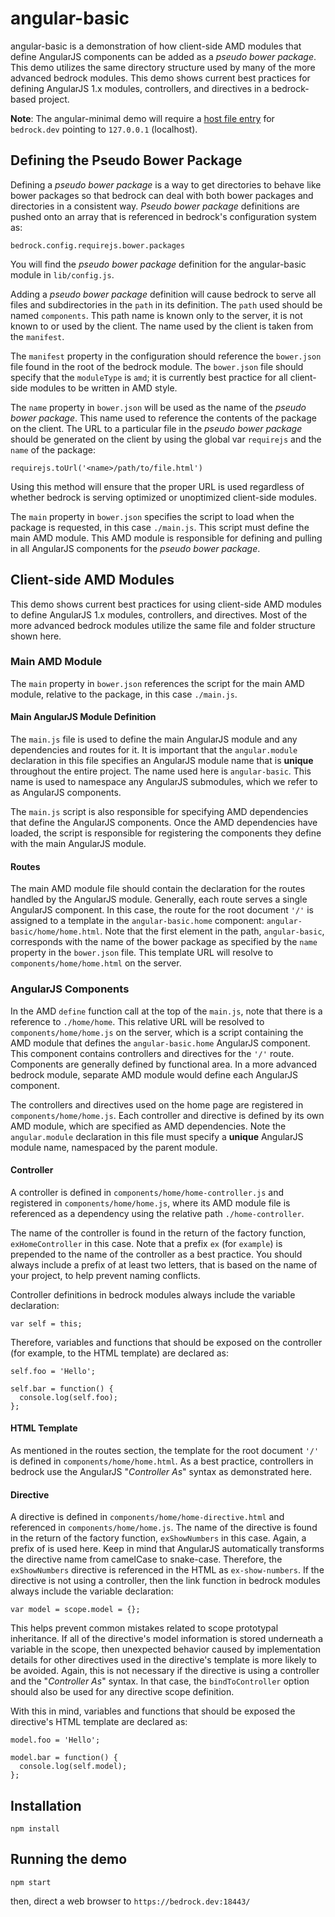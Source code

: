 # angular-basic

angular-basic is a demonstration of how client-side AMD modules that define
AngularJS components can be added as a _pseudo bower package_. This demo
utilizes the same directory structure used by many of the more advanced bedrock
modules. This demo shows current best practices for defining AngularJS 1.x
modules, controllers, and directives in a bedrock-based project.

**Note**: The angular-minimal demo will require a [host file entry][] for
`bedrock.dev` pointing to `127.0.0.1` (localhost).

## Defining the Pseudo Bower Package

Defining a _pseudo bower package_ is a way to get directories to behave like
bower packages so that bedrock can deal with both bower packages and
directories in a consistent way. _Pseudo bower package_ definitions are pushed
onto an array that is referenced in bedrock's configuration system as:

```
bedrock.config.requirejs.bower.packages
```

You will find the _pseudo bower package_ definition for the angular-basic
module in `lib/config.js`.

Adding a _pseudo bower package_ definition will cause bedrock to serve
all files and subdirectories in the `path` in its definition. The `path` used
should be named `components`. This path name is known only to the server, it is
not known to or used by the client. The name used by the client is taken
from the `manifest`.

The `manifest` property in the configuration should reference the `bower.json`
file found in the root of the bedrock module. The `bower.json` file should
specify that the `moduleType` is `amd`; it is currently best practice for all
client-side modules to be written in AMD style.

The `name` property in `bower.json` will be used as the name of the
_pseudo bower package_. This name used to reference the contents of the
package on the client. The URL to a particular file in the
_pseudo bower package_ should be generated on the client by using the global var
`requirejs` and the `name` of the package:

```
requirejs.toUrl('<name>/path/to/file.html')
```

Using this method will ensure that the proper URL is used regardless of
whether bedrock is serving optimized or unoptimized client-side modules.

The `main` property in `bower.json` specifies the script to load when the
package is requested, in this case `./main.js`. This script must define the
main AMD module. This AMD module is responsible for defining and pulling in
all AngularJS components for the _pseudo bower package_.

## Client-side AMD Modules

This demo shows current best practices for using client-side AMD modules to
define AngularJS 1.x modules, controllers, and directives. Most of the more
advanced bedrock modules utilize the same file and folder structure shown here.

### Main AMD Module

The `main` property in `bower.json` references the script for the main AMD
module, relative to the package, in this case `./main.js`.

#### Main AngularJS Module Definition

The `main.js` file is used to define the main AngularJS module and any
dependencies and routes for it. It is important that the `angular.module`
declaration in this file specifies an AngularJS module name that is **unique**
throughout the entire project. The name used here is `angular-basic`. This name
is used to namespace any AngularJS submodules, which we refer to as AngularJS
components.

The `main.js` script is also responsible for specifying AMD dependencies
that define the AngularJS components. Once the AMD dependencies have
loaded, the script is responsible for registering the components they define
with the main AngularJS module.

#### Routes

The main AMD module file should contain the declaration for the routes handled
by the AngularJS module. Generally, each route serves a single AngularJS
component. In this case, the route for the root document `'/'` is
assigned to a template in the `angular-basic.home` component:
`angular-basic/home/home.html`. Note that the first element in the
path, `angular-basic`, corresponds with the name of the bower package as
specified by the `name` property in the `bower.json` file. This template URL
will resolve to `components/home/home.html` on the server.

### AngularJS Components

In the AMD `define` function call at the top of the `main.js`, note that there
is a reference to `./home/home`. This relative URL will be resolved to
`components/home/home.js` on the server, which is a script containing the AMD
module that defines the `angular-basic.home` AngularJS component. This
component contains controllers and directives for the `'/'` route. Components
are generally defined by functional area. In a more advanced bedrock module,
separate AMD module would define each AngularJS component.

The controllers and directives used on the home page are registered in
`components/home/home.js`. Each controller and directive is defined by its own
AMD module, which are specified as AMD dependencies. Note the `angular.module`
declaration in this file must specify a **unique** AngularJS module name,
namespaced by the parent module.

#### Controller

A controller is defined in `components/home/home-controller.js` and registered
in `components/home/home.js`, where its AMD module file is referenced as a
dependency using the relative path `./home-controller`.

The name of the controller is found in the return of the factory function,
`exHomeController` in this case. Note that a prefix `ex` (for `example`) is
prepended to the name of the controller as a best practice. You should always
include a prefix of at least two letters, that is based on the name of your
project, to help prevent naming conflicts.

Controller definitions in bedrock modules always include the variable
declaration:

```
var self = this;
```

Therefore, variables and functions that should be exposed on the controller
(for example, to the HTML template) are declared as:

```
self.foo = 'Hello';

self.bar = function() {
  console.log(self.foo);
};
```

#### HTML Template

As mentioned in the routes section, the template for the root document `'/'` is
defined in `components/home/home.html`. As a best practice, controllers in
bedrock use the AngularJS "_Controller As_" syntax as demonstrated here.

#### Directive

A directive is defined in `components/home/home-directive.html` and referenced
in `components/home/home.js`. The name of the directive is found in the
return of the factory function, `exShowNumbers` in this case. Again, a prefix
of is used here. Keep in mind that AngularJS automatically transforms the
directive name from camelCase to snake-case. Therefore, the `exShowNumbers`
directive is referenced in the HTML as `ex-show-numbers`. If the directive
is not using a controller, then the link function in bedrock modules always
include the variable declaration:

```
var model = scope.model = {};
```

This helps prevent common mistakes related to scope prototypal inheritance. If
all of the directive's model information is stored underneath a variable in
the scope, then unexpected behavior caused by implementation details for other
directives used in the directive's template is more likely to be avoided. Again,
this is not necessary if the directive is using a controller and the
"_Controller As_" syntax. In that case, the `bindToController` option should
also be used for any directive scope definition.

With this in mind, variables and functions that should be exposed the
directive's HTML template are declared as:

```
model.foo = 'Hello';

model.bar = function() {
  console.log(self.model);
};
```

## Installation

```
npm install
```

## Running the demo

```
npm start
```

then, direct a web browser to `https://bedrock.dev:18443/`

[host file entry]:http://www.howtogeek.com/howto/27350/beginner-geek-how-to-edit-your-hosts-file/
